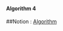 #### Algorithm 4
##Notion : [Algorithm](https://www.notion.so/deeb7a1349f14b9f94d9f0923b6c93df?v=59c4410b1fc34d28a85c20dae93ec3b9)
